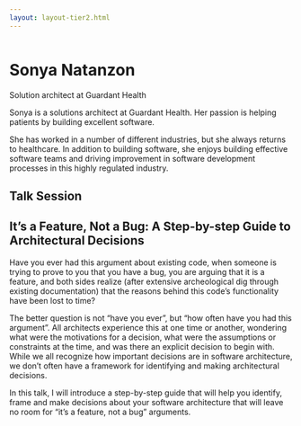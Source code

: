 ```yaml
---
layout: layout-tier2.html
---
```

<div class="container section featured-speaker">
   <div class="row">
     <div class="col-xs-12 col-sm-2 new-img-container">
       <img class="new-speaker-page-img sonya-natanzon" />
       </div>
     <div class="col-xs-12 col-sm-10 copy-container">
       <h1 class="speaker-header">Sonya Natanzon</h1>
       <span class="speaker-subtitle">Solution architect at Guardant Health</span>
       <p></p>
       <p>Sonya is a solutions architect at Guardant Health. Her passion is helping patients by building excellent software.<p>
        <p>She has worked in a number of different industries, but she always returns to healthcare. In addition to building software, she enjoys building effective software teams and driving improvement in software development processes in this highly regulated industry.</p>
       <h2>Talk Session</h2>
        <h2 class="gold">It’s a Feature, Not a Bug: A Step-by-step Guide to Architectural Decisions</h2>
       <p>Have you ever had this argument about existing code, when someone is trying to prove to you that you have a bug, you are arguing that it is a feature, and both sides realize (after extensive archeological dig through existing documentation) that the reasons behind this code’s functionality have been lost to time?</p>
        <p>The better question is not “have you ever”, but “how often have you had this argument”. All architects experience this at one time or another, wondering what were the motivations for a decision, what were the assumptions or constraints at the time, and was there an explicit decision to begin with. While we all recognize how important decisions are in software architecture, we don’t often have a framework for identifying and making architectural decisions.</p> 
        <p>In this talk, I will introduce a step-by-step guide that will help you identify, frame and make decisions about your software architecture that will leave no room for “it’s a feature, not a bug” arguments.</p>
     </div>
   </div>
 </div>
